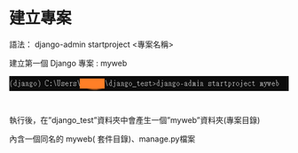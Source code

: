 # 建立專案

語法： django-admin startproject <專案名稱>

建立第一個 Django 專案 : myweb

![image](https://github.com/YueYue32/Django_Learning/blob/main/%E5%BB%BA%E7%AB%8B%E5%B0%88%E6%A1%88/1.png)


#

執行後，在”django_test”資料夾中會產生一個”myweb”資料夾(專案目錄)

內含一個同名的 myweb( 套件目錄)、manage.py檔案




